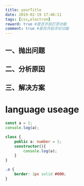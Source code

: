 ```yaml
---
title: yourTitle
date: 2019-02-19 17:46:11
tags: [css,electron]
reward: true #是否开启打赏功能
comment: true #是否开启评论功能
---
```


## 一、抛出问题 ##
## 二、分析原因 ##
## 三、解决方案 ##

# language useage #
```javascript
const a = 1;
console.log(a);
```

```typescript
class {
    public a: number = 1;
    constructor(){
        console.log(a);
    }
}
```

```css
.a {
    border: 1px solid #000;
}
```